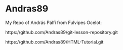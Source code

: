 # Andras89

<p>My Repo of András Pálfi from Fulvipes Ocelot:</p>

<p>https://github.com/Andras89/git-lesson-repository.git</p>
<p>https://github.com/Andras89/HTML-Tutorial.git</p>
